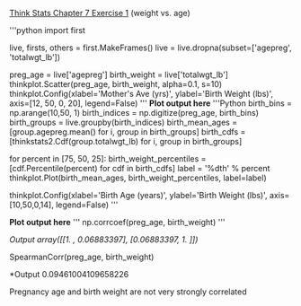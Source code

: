 [Think Stats Chapter 7 Exercise 1](http://greenteapress.com/thinkstats2/html/thinkstats2008.html#toc70) (weight vs. age)

'''python
  import first

  live, firsts, others = first.MakeFrames()
  live = live.dropna(subset=['agepreg', 'totalwgt_lb'])

  preg_age = live['agepreg']
  birth_weight = live['totalwgt_lb']
  thinkplot.Scatter(preg_age, birth_weight, alpha=0.1, s=10)
  thinkplot.Config(xlabel='Mother\'s Ave (yrs)',
                   ylabel='Birth Weight (lbs)',
                   axis=[12, 50, 0, 20],
                   legend=False)
'''
**Plot output here**
'''Python
  birth_bins = np.arange(10,50, 1)
  birth_indices = np.digitize(preg_age, birth_bins)
  birth_groups = live.groupby(birth_indices)
  birth_mean_ages = [group.agepreg.mean() for i, group in birth_groups]
  birth_cdfs = [thinkstats2.Cdf(group.totalwgt_lb) for i, group in birth_groups]

  for percent in [75, 50, 25]:
      birth_weight_percentiles = [cdf.Percentile(percent) for cdf in birth_cdfs]
      label = '%dth' % percent
      thinkplot.Plot(birth_mean_ages, birth_weight_percentiles, label=label)

  thinkplot.Config(xlabel='Birth Age (years)',
                   ylabel='Birth Weight (lbs)',
                   axis=[10,50,0,14],
                   legend=False)
'''
                 
**Plot output here**
'''
np.corrcoef(preg_age, birth_weight)
'''

*Output
array([[1.        , 0.06883397],
       [0.06883397, 1.        ]])*

SpearmanCorr(preg_age, birth_weight)

*Output
0.09461004109658226

Pregnancy age and birth weight are not very strongly correlated
